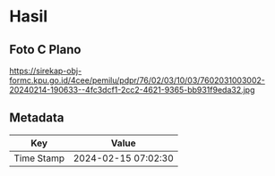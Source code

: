 # Hasil

## Foto C Plano

https://sirekap-obj-formc.kpu.go.id/4cee/pemilu/pdpr/76/02/03/10/03/7602031003002-20240214-190633--4fc3dcf1-2cc2-4621-9365-bb931f9eda32.jpg


## Metadata

| Key        | Value               |
| ---------- | ------------------- |
| Time Stamp | 2024-02-15 07:02:30 |



